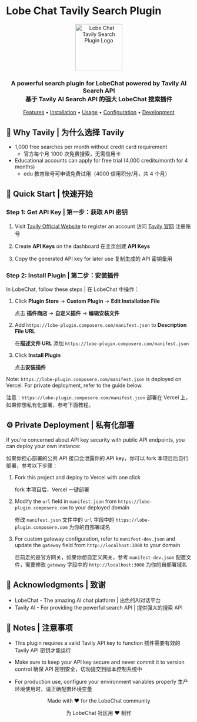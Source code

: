 # Lobe Chat Tavily Search Plugin

<p align="center">
  <img src="./public/plugin-logo.png" height="128" alt="Lobe Chat Tavily Search Plugin Logo">
</p>

<h3 align="center">
  A powerful search plugin for LobeChat powered by Tavily AI Search API<br>
  基于 Tavily AI Search API 的强大 LobeChat 搜索插件
</h3>

<p align="center">
  <a href="#features">Features</a> •
  <a href="#installation">Installation</a> •
  <a href="#usage">Usage</a> •
  <a href="#configuration">Configuration</a> •
  <a href="#development">Development</a>
</p>

## 🌟 Why Tavily | 为什么选择 Tavily

- 1,000 free searches per month without credit card requirement
  - 官方每个月 1000 次免费搜索，无需信用卡
- Educational accounts can apply for free trial (4,000 credits/month for 4 months)
  - edu 教育账号可申请免费试用（4000 信用积分/月，共 4 个月）

## 🚀 Quick Start | 快速开始

### Step 1: Get API Key | 第一步：获取 API 密钥

1. Visit [Tavily Official Website](https://tavily.com/) to register an account
   访问 [Tavily 官网](https://tavily.com/) 注册账号

2. Create **API Keys** on the dashboard
   在主页创建 **API Keys**

3. Copy the generated API key for later use
   复制生成的 API 密钥备用

### Step 2: Install Plugin | 第二步：安装插件

In LobeChat, follow these steps | 在 LobeChat 中操作：

1. Click **Plugin Store** -> **Custom Plugin** -> **Edit Installation File**

   点击 **插件商店** -> **自定义插件** -> **编辑安装文件**

3. Add `https://lobe-plugin.composere.com/manifest.json` to **Description File URL**

   在**描述文件 URL** 添加 `https://lobe-plugin.composere.com/manifest.json`

5. Click **Install Plugin**

   点击**安装插件**

Note: `https://lobe-plugin.composere.com/manifest.json` is deployed on Vercel. For private deployment, refer to the guide below.

注意：`https://lobe-plugin.composere.com/manifest.json` 部署在 Vercel 上，如果你想私有化部署，参考下面教程。

## ⚙️ Private Deployment | 私有化部署

If you're concerned about API key security with public API endpoints, you can deploy your own instance:

如果你担心部署的公共 API 接口会泄露你的 API key，你可以 fork 本项目后自行部署，参考以下步骤：

1. Fork this project and deploy to Vercel with one click

   fork 本项目后，Vercel 一键部署

3. Modify the `url` field in `manifest.json` from `https://lobe-plugin.composere.com` to your deployed domain

   修改 `manifest.json` 文件中的 `url` 字段中的 `https://lobe-plugin.composere.com` 为你的自部署域名

5. For custom gateway configuration, refer to `manifest-dev.json` and update the `gateway` field from `http://localhost:3000` to your domain

   目前走的是官方网关，如果你想自定义网关，参考 `manifest-dev.json` 配置文件，需要修改 `gateway` 字段中的 `http://localhost:3000` 为你的自部署域名

## 🙏 Acknowledgments | 致谢

- LobeChat - The amazing AI chat platform | 出色的AI对话平台
- Tavily AI - For providing the powerful search API | 提供强大的搜索 API


## 📝 Notes | 注意事项

- This plugin requires a valid Tavily API key to function
  插件需要有效的 Tavily API 密钥才能运行

- Make sure to keep your API key secure and never commit it to version control
  确保 API 密钥安全，切勿提交到版本控制系统中

- For production use, configure your environment variables properly
  生产环境使用时，请正确配置环境变量

<p align="center">Made with ❤️ for the LobeChat community</p>
<p align="center">为 LobeChat 社区用 ❤️ 制作</p>
